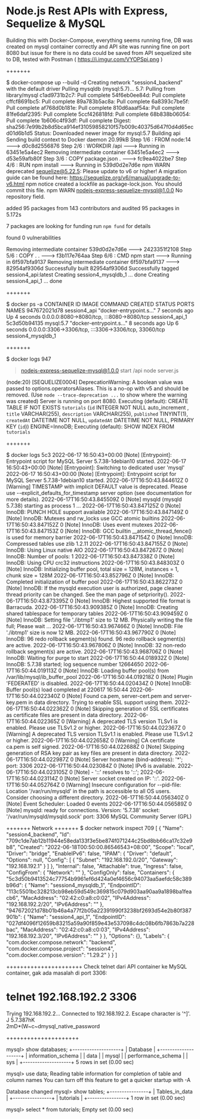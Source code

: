 # Node.js Rest APIs with Express, Sequelize & MySQL
Building this with Docker-Compose, everything seems running fine, DB was created on mysql container correctly and API site was running fine on port 8080 but issue for there is no data could be saved from API sequelized site to DB, tested with Postman ( https://i.imgur.com/VYOPSpi.png )

+++++++

$ docker-compose up --build -d
Creating network "session4_backend" with the default driver
Pulling mysqldb (mysql:5.7)...
5.7: Pulling from library/mysql
c1ad9731b2c7: Pull complete
54f6eb0ee84d: Pull complete
cffcf8691bc5: Pull complete
89a783b5ac8a: Pull complete
6a8393c7be5f: Pull complete
af768d0b181e: Pull complete
810d6aaaf54a: Pull complete
81fe6daf2395: Pull complete
5ccf426818fd: Pull complete
68b838b06054: Pull complete
1b606c4f93df: Pull complete
Digest: sha256:7e99b2b8d5bca914ef31059858210f57b009c40375d647f0d4d65ecd01d6b1d5
Status: Downloaded newer image for mysql:5.7
Building api
Sending build context to Docker daemon  20.99kB
Step 1/6 : FROM node:14
 ---> d0c8d2556876
Step 2/6 : WORKDIR /api
 ---> Running in 63451e5a4ec2
Removing intermediate container 63451e5a4ec2
 ---> d53e59afb80f
Step 3/6 : COPY package.json .
 ---> fc9ea4022be7
Step 4/6 : RUN npm install
 ---> Running in 539d0d2e7d6e
npm WARN deprecated sequelize@5.22.5: Please update to v6 or higher! A migration guide can be found here: https://sequelize.org/v6/manual/upgrade-to-v6.html
npm notice created a lockfile as package-lock.json. You should commit this file.
npm WARN nodejs-express-sequelize-mysql@1.0.0 No repository field.

added 95 packages from 143 contributors and audited 95 packages in 5.172s

7 packages are looking for funding
  run `npm fund` for details

found 0 vulnerabilities

Removing intermediate container 539d0d2e7d6e
 ---> 2423351f2108
Step 5/6 : COPY . .
 ---> f3b117e764aa
Step 6/6 : CMD npm start
 ---> Running in 6f597bfa9137
Removing intermediate container 6f597bfa9137
 ---> 82954af9306d
Successfully built 82954af9306d
Successfully tagged session4_api:latest
Creating session4_mysqldb_1 ... done
Creating session4_api_1     ... done

+++++++

$ docker ps -a
CONTAINER ID   IMAGE          COMMAND                  CREATED         STATUS         PORTS                                                  NAMES
947672021d78   session4_api   "docker-entrypoint.s…"   7 seconds ago   Up 4 seconds   0.0.0.0:8080->8080/tcp, :::8080->8080/tcp              session4_api_1
5c3d50b94135   mysql:5.7      "docker-entrypoint.s…"   8 seconds ago   Up 6 seconds   0.0.0.0:3306->3306/tcp, :::3306->3306/tcp, 33060/tcp   session4_mysqldb_1

+++++++

$ docker logs 947

> nodejs-express-sequelize-mysql@1.0.0 start /api
> node server.js

(node:20) [SEQUELIZE0004] DeprecationWarning: A boolean value was passed to options.operatorsAliases. This is a no-op with v5 and should be removed.
(Use `node --trace-deprecation ...` to show where the warning was created)
Server is running on port 8080.
Executing (default): CREATE TABLE IF NOT EXISTS `tutorials` (`id` INTEGER NOT NULL auto_increment , `title` VARCHAR(255), `description` VARCHAR(255), `published` TINYINT(1), `createdAt` DATETIME NOT NULL, `updatedAt` DATETIME NOT NULL, PRIMARY KEY (`id`)) ENGINE=InnoDB;
Executing (default): SHOW INDEX FROM `tutorials`

+++++++

$ docker logs 5c3
2022-06-17 16:50:43+00:00 [Note] [Entrypoint]: Entrypoint script for MySQL Server 5.7.38-1debian10 started.
2022-06-17 16:50:43+00:00 [Note] [Entrypoint]: Switching to dedicated user 'mysql'
2022-06-17 16:50:43+00:00 [Note] [Entrypoint]: Entrypoint script for MySQL Server 5.7.38-1debian10 started.
2022-06-17T16:50:43.844612Z 0 [Warning] TIMESTAMP with implicit DEFAULT value is deprecated. Please use --explicit_defaults_for_timestamp server option (see documentation for more details).
2022-06-17T16:50:43.845509Z 0 [Note] mysqld (mysqld 5.7.38) starting as process 1 ...
2022-06-17T16:50:43.847125Z 0 [Note] InnoDB: PUNCH HOLE support available
2022-06-17T16:50:43.847149Z 0 [Note] InnoDB: Mutexes and rw_locks use GCC atomic builtins
2022-06-17T16:50:43.847152Z 0 [Note] InnoDB: Uses event mutexes
2022-06-17T16:50:43.847153Z 0 [Note] InnoDB: GCC builtin __atomic_thread_fence() is used for memory barrier
2022-06-17T16:50:43.847154Z 0 [Note] InnoDB: Compressed tables use zlib 1.2.11
2022-06-17T16:50:43.847155Z 0 [Note] InnoDB: Using Linux native AIO
2022-06-17T16:50:43.847267Z 0 [Note] InnoDB: Number of pools: 1
2022-06-17T16:50:43.847338Z 0 [Note] InnoDB: Using CPU crc32 instructions
2022-06-17T16:50:43.848303Z 0 [Note] InnoDB: Initializing buffer pool, total size = 128M, instances = 1, chunk size = 128M
2022-06-17T16:50:43.852796Z 0 [Note] InnoDB: Completed initialization of buffer pool
2022-06-17T16:50:43.862273Z 0 [Note] InnoDB: If the mysqld execution user is authorized, page cleaner thread priority can be changed. See the man page of setpriority().
2022-06-17T16:50:43.873395Z 0 [Note] InnoDB: Highest supported file format is Barracuda.
2022-06-17T16:50:43.909385Z 0 [Note] InnoDB: Creating shared tablespace for temporary tables
2022-06-17T16:50:43.909459Z 0 [Note] InnoDB: Setting file './ibtmp1' size to 12 MB. Physically writing the file full; Please wait ...
2022-06-17T16:50:43.967466Z 0 [Note] InnoDB: File './ibtmp1' size is now 12 MB.
2022-06-17T16:50:43.967790Z 0 [Note] InnoDB: 96 redo rollback segment(s) found. 96 redo rollback segment(s) are active.
2022-06-17T16:50:43.967806Z 0 [Note] InnoDB: 32 non-redo rollback segment(s) are active.
2022-06-17T16:50:43.968706Z 0 [Note] InnoDB: Waiting for purge to start
2022-06-17T16:50:44.018932Z 0 [Note] InnoDB: 5.7.38 started; log sequence number 12664650
2022-06-17T16:50:44.019113Z 0 [Note] InnoDB: Loading buffer pool(s) from /var/lib/mysql/ib_buffer_pool
2022-06-17T16:50:44.019218Z 0 [Note] Plugin 'FEDERATED' is disabled.
2022-06-17T16:50:44.020434Z 0 [Note] InnoDB: Buffer pool(s) load completed at 220617 16:50:44
2022-06-17T16:50:44.022340Z 0 [Note] Found ca.pem, server-cert.pem and server-key.pem in data directory. Trying to enable SSL support using them.
2022-06-17T16:50:44.022362Z 0 [Note] Skipping generation of SSL certificates as certificate files are present in data directory.
2022-06-17T16:50:44.022365Z 0 [Warning] A deprecated TLS version TLSv1 is enabled. Please use TLSv1.2 or higher.
2022-06-17T16:50:44.022367Z 0 [Warning] A deprecated TLS version TLSv1.1 is enabled. Please use TLSv1.2 or higher.
2022-06-17T16:50:44.022658Z 0 [Warning] CA certificate ca.pem is self signed.
2022-06-17T16:50:44.022688Z 0 [Note] Skipping generation of RSA key pair as key files are present in data directory.
2022-06-17T16:50:44.022987Z 0 [Note] Server hostname (bind-address): '*'; port: 3306
2022-06-17T16:50:44.023084Z 0 [Note] IPv6 is available.
2022-06-17T16:50:44.023105Z 0 [Note]   - '::' resolves to '::';
2022-06-17T16:50:44.023114Z 0 [Note] Server socket created on IP: '::'.
2022-06-17T16:50:44.052764Z 0 [Warning] Insecure configuration for --pid-file: Location '/var/run/mysqld' in the path is accessible to all OS users. Consider choosing a different directory.
2022-06-17T16:50:44.056340Z 0 [Note] Event Scheduler: Loaded 0 events
2022-06-17T16:50:44.056589Z 0 [Note] mysqld: ready for connections.
Version: '5.7.38'  socket: '/var/run/mysqld/mysqld.sock'  port: 3306  MySQL Community Server (GPL)

+++++++
Network
+++++++
$ docker network inspect 709
[
    {
        "Name": "session4_backend",
        "Id": "709c1de7ab12b11944e58eda133f3e5be874f071244c25bd8bb66ca17c32e9b8",
        "Created": "2022-06-18T00:50:00.86546543+08:00",
        "Scope": "local",
        "Driver": "bridge",
        "EnableIPv6": false,
        "IPAM": {
            "Driver": "default",
            "Options": null,
            "Config": [
                {
                    "Subnet": "192.168.192.0/20",
                    "Gateway": "192.168.192.1"
                }
            ]
        },
        "Internal": false,
        "Attachable": true,
        "Ingress": false,
        "ConfigFrom": {
            "Network": ""
        },
        "ConfigOnly": false,
        "Containers": {
            "5c3d50b9413524c77754b9961ef6d424a0ef4656c94073aa5aefdc58c389b96d": {
                "Name": "session4_mysqldb_1",
                "EndpointID": "113c5501bc328213cb98eb59d549c369815c079d903aa90aa9a1898ba1feacb6",
                "MacAddress": "02:42:c0:a8:c0:02",
                "IPv4Address": "192.168.192.2/20",
                "IPv6Address": ""
            },
            "947672021d78b01b46a4a77f2b05a22391990f3238bf2693d54e2b80f387901b": {
                "Name": "session4_api_1",
                "EndpointID": "027df4096f12659b83215a59a90f859e43e537098c4dc08b6fb7863b7a228bac",
                "MacAddress": "02:42:c0:a8:c0:03",
                "IPv4Address": "192.168.192.3/20",
                "IPv6Address": ""
            }
        },
        "Options": {},
        "Labels": {
            "com.docker.compose.network": "backend",
            "com.docker.compose.project": "session4",
            "com.docker.compose.version": "1.29.2"
        }
    }
]

++++++++++++++++++++++
Check telnet dari API container ke MySQL container, gak ada masalah di port 3306:

# telnet 192.168.192.2 3306
Trying 192.168.192.2...
Connected to 192.168.192.2.
Escape character is '^]'.
J
5.7.387hK\
          2mD*(W~c~dmysql_native_password
          
+++++++++++++++++++++

mysql> show databases;
+--------------------+
| Database           |
+--------------------+
| information_schema |
| data               |
| mysql              |
| performance_schema |
| sys                |
+--------------------+
5 rows in set (0.00 sec)

mysql> use data;
Reading table information for completion of table and column names
You can turn off this feature to get a quicker startup with -A

Database changed
mysql> show tables;
+----------------+
| Tables_in_data |
+----------------+
| tutorials      |
+----------------+
1 row in set (0.00 sec)

mysql> select * from tutorials;
Empty set (0.00 sec)

